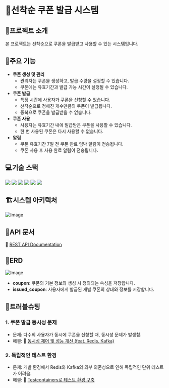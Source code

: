 # 🏃선착순 쿠폰 발급 시스템

## 📌프로젝트 소개

본 프로젝트는 선착순으로 쿠폰을 발급받고 사용할 수 있는 시스템입니다.

## 📌주요 기능

- **쿠폰 생성 및 관리**
    - 관리자는 쿠폰을 생성하고, 발급 수량을 설정할 수 있습니다.
    - 쿠폰에는 유효기간과 발급 가능 시간이 설정될 수 있습니다.
- **쿠폰 발급**
    - 특정 시간에 사용자가 쿠폰을 신청할 수 있습니다.
    - 선착순으로 정해진 개수만큼의 쿠폰이 발급됩니다.
    - 중복으로 쿠폰을 발급받을 수 없습니다.
- **쿠폰 사용**
    - 사용자는 유효기간 내에 발급받은 쿠폰을 사용할 수 있습니다.
    - 한 번 사용된 쿠폰은 다시 사용할 수 없습니다.
- **알림**
  - 쿠폰 유효기간 7일 전 쿠폰 만료 임박 알림이 전송됩니다.
  - 쿠폰 사용 후 사용 완료 알림이 전송됩니다.

## 💻기술 스택

<p>
  <!-- Java -->
  <img src="https://img.shields.io/badge/Java-ED8B00?style=for-the-badge&logo=openjdk&logoColor=white" />
  <!-- Spring -->
  <img src="https://img.shields.io/badge/Spring Boot-6DB33F?style=for-the-badge&logo=spring-boot&logoColor=white" />
  <!-- MySQL -->
  <img src="https://img.shields.io/badge/MySQL-005C84?style=for-the-badge&logo=mysql&logoColor=white" />
  <!-- Redis -->
  <img src="https://img.shields.io/badge/redis-%23DD0031.svg?&style=for-the-badge&logo=redis&logoColor=white" />
  <!-- Apache Kafka -->
  <img src="https://img.shields.io/badge/kafka-232F3E?style=for-the-badge&logo=apache-kafka&logoColor=white" />
  <!-- Docker -->
  <img src="https://img.shields.io/badge/docker-%230db7ed.svg?style=for-the-badge&logo=docker&logoColor=white" />
</p>

## 🏗️시스템 아키텍처
![Image](https://github.com/user-attachments/assets/42416148-0def-4d55-9f21-b501eeeba2ff)

## 📃API 문서
🔗 [REST API Documentation](https://wda067.github.io/first-coupon/)

## 📅ERD
![Image](https://github.com/user-attachments/assets/cf557a0a-d7fb-42a0-9bd9-adc1b8272004)

- **coupon**: 쿠폰의 기본 정보와 생성 시 정의되는 속성을 저장합니다.
- **issued_coupon**: 사용자에게 발급된 개별 쿠폰의 상태와 정보를 저장합니다.

## 🔫트러블슈팅

### 1. 쿠폰 발급 동시성 문제
- 문제: 다수의 사용자가 동시에 쿠폰을 신청할 때, 동시성 문제가 발생함.
- 해결: 🔗 [동시성 제어 및 성능 개선 (feat. Redis, Kafka)](https://velog.io/@wda067/%EC%84%A0%EC%B0%A9%EC%88%9C-%EC%BF%A0%ED%8F%B0-%EB%B0%9C%EA%B8%89-%ED%94%84%EB%A1%9C%EC%A0%9D%ED%8A%B8)

### 2. 독립적인 테스트 환경
- 문제: 개발 환경에서 Redis와 Kafka의 외부 의존성으로 인해 독립적인 단위 테스트가 어려움.
- 해결: 🔗 [Testcontainers로 테스트 환경 구축](https://velog.io/@wda067/Docker-Testcontainers%EB%A1%9C-%ED%85%8C%EC%8A%A4%ED%8A%B8-%ED%99%98%EA%B2%BD-%EA%B5%AC%EC%B6%95%ED%95%98%EA%B8%B0)
